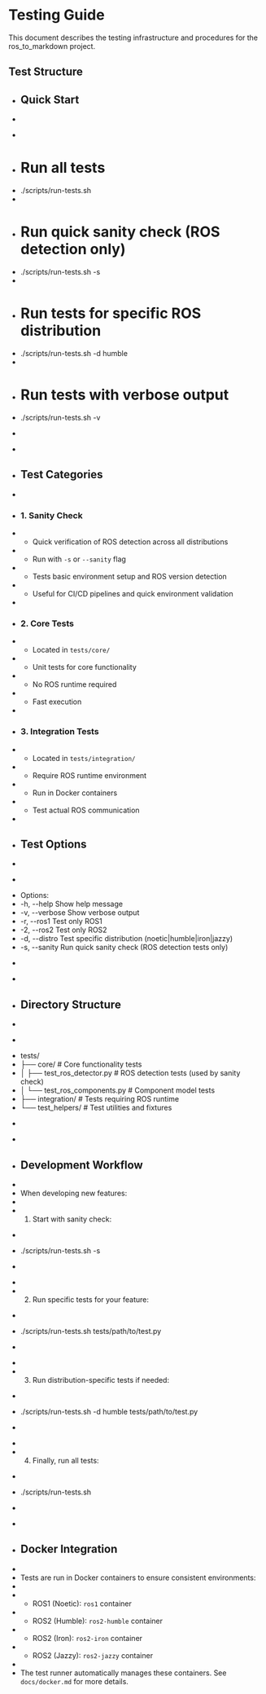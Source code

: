 # Testing Guide

This document describes the testing infrastructure and procedures for the ros_to_markdown project.

## Test Structure

+ ## Quick Start
+ 
+ ```bash
+ # Run all tests
+ ./scripts/run-tests.sh
+ 
+ # Run quick sanity check (ROS detection only)
+ ./scripts/run-tests.sh -s
+ 
+ # Run tests for specific ROS distribution
+ ./scripts/run-tests.sh -d humble
+ 
+ # Run tests with verbose output
+ ./scripts/run-tests.sh -v
+ ```
+ 
+ ## Test Categories
+ 
+ ### 1. Sanity Check
+ - Quick verification of ROS detection across all distributions
+ - Run with `-s` or `--sanity` flag
+ - Tests basic environment setup and ROS version detection
+ - Useful for CI/CD pipelines and quick environment validation
+ 
+ ### 2. Core Tests
+ - Located in `tests/core/`
+ - Unit tests for core functionality
+ - No ROS runtime required
+ - Fast execution
+ 
+ ### 3. Integration Tests
+ - Located in `tests/integration/`
+ - Require ROS runtime environment
+ - Run in Docker containers
+ - Test actual ROS communication
+ 
+ ## Test Options
+ 
+ ```bash
+ Options:
+   -h, --help     Show help message
+   -v, --verbose  Show verbose output
+   -r, --ros1     Test only ROS1
+   -2, --ros2     Test only ROS2
+   -d, --distro   Test specific distribution (noetic|humble|iron|jazzy)
+   -s, --sanity   Run quick sanity check (ROS detection tests only)
+ ```
+ 
+ ## Directory Structure
+ 
+ ```
+ tests/
+ ├── core/              # Core functionality tests
+ │   ├── test_ros_detector.py    # ROS detection tests (used by sanity check)
+ │   └── test_ros_components.py  # Component model tests
+ ├── integration/       # Tests requiring ROS runtime
+ └── test_helpers/     # Test utilities and fixtures
+ ```
+ 
+ ## Development Workflow
+ 
+ When developing new features:
+ 
+ 1. Start with sanity check:
+    ```bash
+    ./scripts/run-tests.sh -s
+    ```
+ 
+ 2. Run specific tests for your feature:
+    ```bash
+    ./scripts/run-tests.sh tests/path/to/test.py
+    ```
+ 
+ 3. Run distribution-specific tests if needed:
+    ```bash
+    ./scripts/run-tests.sh -d humble tests/path/to/test.py
+    ```
+ 
+ 4. Finally, run all tests:
+    ```bash
+    ./scripts/run-tests.sh
+    ```
+ 
+ ## Docker Integration
+ 
+ Tests are run in Docker containers to ensure consistent environments:
+ 
+ - ROS1 (Noetic): `ros1` container
+ - ROS2 (Humble): `ros2-humble` container
+ - ROS2 (Iron): `ros2-iron` container
+ - ROS2 (Jazzy): `ros2-jazzy` container
+ 
+ The test runner automatically manages these containers. See `docs/docker.md` for more details. 